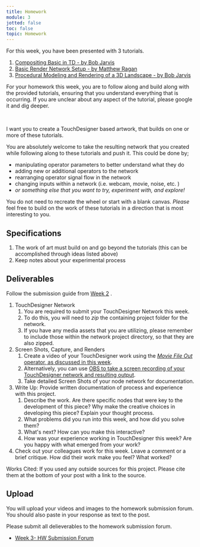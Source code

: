 ```yaml
---
title: Homework
module: 3
jotted: false
toc: false
topic: Homework
---
```


For this week, you have been presented with 3 tutorials.

1. [Compositing Basic in TD - by Bob Jarvis]({{site.baseurl}}/modules/week-3/basicCompositing/)
2. [Basic Render Network Setup - by Matthew Ragan]({{site.baseurl}}/modules/week-3/basicRender/)
3. [Procedural Modeling and Rendering of a 3D Landscape - by Bob Jarvis]({{site.baseurl}}/modules/week-3/proceduralGeometry/)

For your homework this week, you are to follow along and build along with the provided tutorials, ensuring that you understand everything that is occurring. If you are unclear about any aspect of the tutorial, please google it and dig deeper.

<br />


I want you to create a TouchDesigner based artwork, that builds on one or more of these tutorials.

You are absolutely welcome to take the resulting network that you created while following along to these tutorials and push it. This could be done by;

- manipulating operator parameters to better understand what they do
- adding new or additional operators to the network
- rearranging operator signal flow in the network
- changing inputs within a network (i.e. webcam, movie, noise, etc. )
- _or something else that you want to try, experiment with, and explore!_

You do not need to recreate the wheel or start with a blank canvas. _Please_ feel free to build on the work of these tutorials in a direction that is most interesting to you.

## Specifications

1. The work of art must build on and go beyond the tutorials (this can be accomplished through ideas listed above)
2. Keep notes about your experimental process


## Deliverables

Follow the submission guide from [Week 2](https://montana-media-arts.github.io/340-interactive-art/modules/week-2/homework/) .

1. TouchDesigner Network
	1. You are required to submit your TouchDesigner Network this week.
	2. To do this, you will need to _zip_ the containing project folder for the network.
	3. If you have any media assets that you are utilizing, please remember to include those within the network project directory, so that they are also zipped.
2. Screen Shots, Capture, and Renders
	1. Create a video of your TouchDesigner work using the [_Movie File Out_ operator, as discussed in this week]({{site.baseurl}}/modules/week-3/recordVideoOut/).
	2. Alternatively, you can use [OBS to take a screen recording of your TouchDesigner network and resulting output]({{site.baseurl}}/modules/week-2/captureYourDisplay/).
	3. Take detailed Screen Shots of your node network for documentation.
3. Write Up: Provide written documentation of process and experience with this project.
	1. Describe the work.  Are there specific nodes that were key to the development of this piece?  Why make the creative choices in developing this piece? Explain your thought process.
	2. What problems did you run into this week, and how did you solve them?
	3. What's next?  How can you make this interactive?
	4. How was your experience working in TouchDesigner this week?  Are you happy with what emerged from your work?
4. Check out your colleagues work for this week.  Leave a comment or a brief critique.  How did their work make you feel?  What worked?

Works Cited: If you used any outside sources for this project.  Please cite them at the bottom of your post with a link to the source.

## Upload

You will upload your videos and images to the homework submission forum. You should also paste in your response as text to the post. 

Please submit all delieverables to the homework submission forum.

- [Week 3- HW Submission Forum](https://moodle.umt.edu/mod/hsuforum/view.php?id=2636647)

